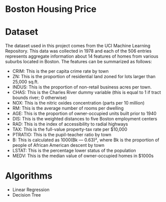 # Boston Housing Price

# Dataset
The dataset used in this project comes from the UCI Machine Learning Repository. This data was collected in 1978 and each of the 506 entries represents aggregate information about 14 features of homes from various suburbs located in Boston.
The features can be summarized as follows:
- CRIM: This is the per capita crime rate by town
- ZN: This is the proportion of residential land zoned for lots larger than 25,000 sq.ft.
- INDUS: This is the proportion of non-retail business acres per town.
- CHAS: This is the Charles River dummy variable (this is equal to 1 if tract bounds river; 0 otherwise)
- NOX: This is the nitric oxides concentration (parts per 10 million)
- RM: This is the average number of rooms per dwelling
- AGE: This is the proportion of owner-occupied units built prior to 1940
- DIS: This is the weighted distances to five Boston employment centers
- RAD: This is the index of accessibility to radial highways
- TAX: This is the full-value property-tax rate per $10,000
- PTRATIO: This is the pupil-teacher ratio by town
- B: This is calculated as 1000(Bk — 0.63)², where Bk is the proportion of people of African American descent by town
- LSTAT: This is the percentage lower status of the population
- MEDV: This is the median value of owner-occupied homes in $1000s

# Algorithms 

- Linear Regression
- Decision Tree
